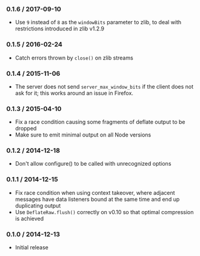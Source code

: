 ### 0.1.6 / 2017-09-10

* Use `9` instead of `8` as the `windowBits` parameter to zlib, to deal with
  restrictions introduced in zlib v1.2.9

### 0.1.5 / 2016-02-24

* Catch errors thrown by `close()` on zlib streams

### 0.1.4 / 2015-11-06

* The server does not send `server_max_window_bits` if the client does not ask
  for it; this works around an issue in Firefox.

### 0.1.3 / 2015-04-10

* Fix a race condition causing some fragments of deflate output to be dropped
* Make sure to emit minimal output on all Node versions

### 0.1.2 / 2014-12-18

* Don't allow configure() to be called with unrecognized options

### 0.1.1 / 2014-12-15

* Fix race condition when using context takeover, where adjacent messages have
  data listeners bound at the same time and end up duplicating output
* Use `DeflateRaw.flush()` correctly on v0.10 so that optimal compression is
  achieved

### 0.1.0 / 2014-12-13

* Initial release
